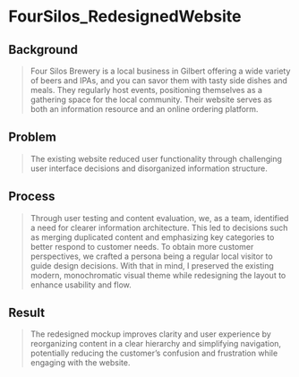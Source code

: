 # FourSilos_RedesignedWebsite

## Background
> Four Silos Brewery is a local business in Gilbert offering a wide variety of beers and IPAs, and you can savor them with tasty side dishes and meals.
> They regularly host events, positioning themselves as a gathering space for the local community.
> Their website serves as both an information resource and an online ordering platform.


## Problem
> The existing website reduced user functionality through challenging user interface decisions and disorganized information structure.


## Process
> Through user testing and content evaluation, we, as a team, identified a need for clearer information architecture.
> This led to decisions such as merging duplicated content and emphasizing key categories to better respond to customer needs.
> To obtain more customer perspectives, we crafted a persona being a regular local visitor to guide design decisions.
> With that in mind, I preserved the existing modern, monochromatic visual theme while redesigning the layout to enhance usability and flow.


## Result
> The redesigned mockup improves clarity and user experience by reorganizing content in a clear hierarchy and simplifying navigation,
> potentially reducing the customer’s confusion and frustration while engaging with the website.
